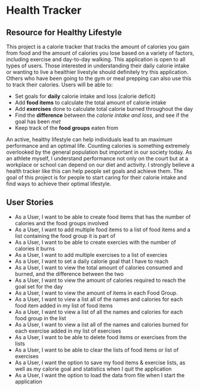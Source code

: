 # Health Tracker

## Resource for Healthy Lifestyle

This project is a calorie tracker that tracks the amount of calories you gain from food and the amount of calories you lose based on a variety of factors, including exercise and day-to-day walking. This application is open to all types of users. Those interested in understanding their daily calorie intake or wanting to live a healthier livestyle should definitely try this application. Others who have been going to the gym or meal prepping can also use this to track their calories. Users will be able to:
- Set goals for **daily** calorie intake and loss (calorie deficit) 
- Add **food items** to calculate the total amount of calorie intake 
- Add **exercises** done to calculate total calorie burned throughout the day
- Find the **difference** between the *calorie intake and loss*, and see if the goal has been *met*
- Keep track of the **food groups** eaten from

An active, healthy lifestyle can help individuals lead to an maximum performance and an optimal life. Counting calories is something extremely overlooked by the general population but important in our society today. As an athlete myself, I understand performance not only on the court but at a workplace or school can depend on our diet and activity. I strongly believe a health tracker like this can help people set goals and achieve them. The goal of this project is for people to start caring for their calorie intake and find ways to achieve their optimal lifestyle.

## User Stories
- As a User, I want to be able to create food items that has the number of calories and the food groups involved 
- As a User, I want to add multiple food items to a list of food items and a list containing the food group it is part of
- As a User, I want to be able to create exercies with the number of calories it burns 
- As a User, I want to add multiple exercises to a list of exercies
- As a User, I want to set a daily calorie goal that I have to reach 
- As a User, I want to view the total amount of calories consumed and burned, and the difference between the two
- As a User, I want to view the amount of calories required to reach the goal set for the day
- As a User, I want to view the amount of items in each Food Group.
- As a User, I want to view a list all of the names and calories for each food item added in my list of food items
- As a User, I want to view a list of all the names and calories for each food group in the list
- As a User, I want to view a list all of the names and calories burned for each exercise added in my list of exercises
- As a User, I want to be able to delete food items or exercises from the lists
- As a User, I want to be able to clear the lists of food items or list of exercises
- As a User, I want the option to save my food items & exercise lists, as well as my calorie goal and statistics when I quit the application
- As a User, I want the option to load the data from file when I start the application
